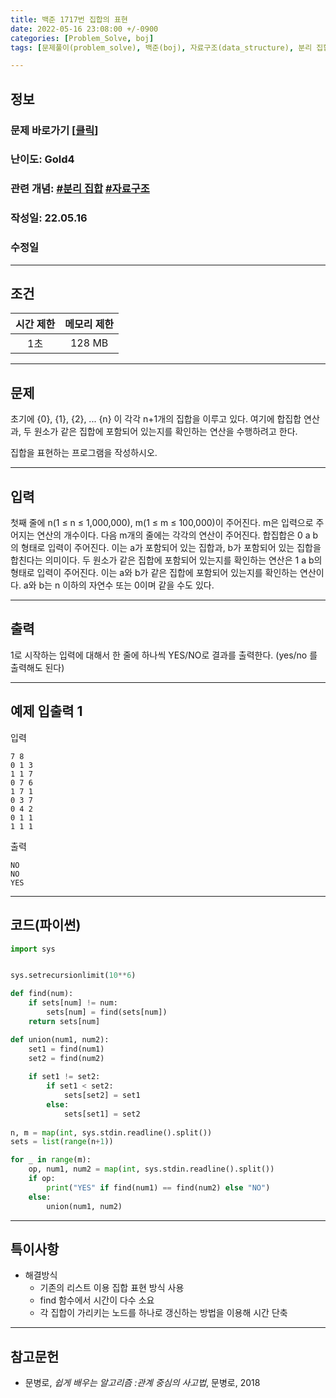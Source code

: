 ```yaml
---
title: 백준 1717번 집합의 표현
date: 2022-05-16 23:08:00 +/-0900
categories: [Problem_Solve, boj]
tags: [문제풀이(problem_solve), 백준(boj), 자료구조(data_structure), 분리 집합(disjoint_set)]

---
```

## 정보
### 문제 바로가기 [[클릭](https://www.acmicpc.net/problem/1717)]
### 난이도: Gold4
### 관련 개념: [#분리 집합](https://www.acmicpc.net/problemset?sort=ac_desc&algo=81) [#자료구조](https://www.acmicpc.net/problemset?sort=ac_desc&algo=175)
### 작성일: 22.05.16
### 수정일

---
## 조건

시간 제한|메모리 제한
:---:|:---:
1초|128 MB

---
## 문제
초기에 {0}, {1}, {2}, ... {n} 이 각각 n+1개의 집합을 이루고 있다. 여기에 합집합 연산과, 두 원소가 같은 집합에 포함되어 있는지를 확인하는 연산을 수행하려고 한다.

집합을 표현하는 프로그램을 작성하시오.

---
## 입력
첫째 줄에 n(1 ≤ n ≤ 1,000,000), m(1 ≤ m ≤ 100,000)이 주어진다. m은 입력으로 주어지는 연산의 개수이다. 다음 m개의 줄에는 각각의 연산이 주어진다. 합집합은 0 a b의 형태로 입력이 주어진다. 이는 a가 포함되어 있는 집합과, b가 포함되어 있는 집합을 합친다는 의미이다. 두 원소가 같은 집합에 포함되어 있는지를 확인하는 연산은 1 a b의 형태로 입력이 주어진다. 이는 a와 b가 같은 집합에 포함되어 있는지를 확인하는 연산이다. a와 b는 n 이하의 자연수 또는 0이며 같을 수도 있다.

---
## 출력
1로 시작하는 입력에 대해서 한 줄에 하나씩 YES/NO로 결과를 출력한다. (yes/no 를 출력해도 된다)

---
## 예제 입출력 1
입력
```
7 8
0 1 3
1 1 7
0 7 6
1 7 1
0 3 7
0 4 2
0 1 1
1 1 1
```

출력
```
NO
NO
YES
```

---
## 코드(파이썬)
```python
import sys


sys.setrecursionlimit(10**6)

def find(num):
    if sets[num] != num:
        sets[num] = find(sets[num])
    return sets[num]

def union(num1, num2):
    set1 = find(num1)
    set2 = find(num2)
    
    if set1 != set2:
        if set1 < set2:
            sets[set2] = set1
        else:
            sets[set1] = set2
            
n, m = map(int, sys.stdin.readline().split())
sets = list(range(n+1))

for _ in range(m):
    op, num1, num2 = map(int, sys.stdin.readline().split())
    if op:
        print("YES" if find(num1) == find(num2) else "NO")
    else:
        union(num1, num2)

```

---
## 특이사항
- 해결방식
  - 기존의 리스트 이용 집합 표현 방식 사용
  - find 함수에서 시간이 다수 소요
  - 각 집합이 가리키는 노드를 하나로 갱신하는 방법을 이용해 시간 단축

---
## 참고문헌
- 문병로, *쉽게 배우는 알고리즘 :관계 중심의 사고법*, 문병로, 2018
